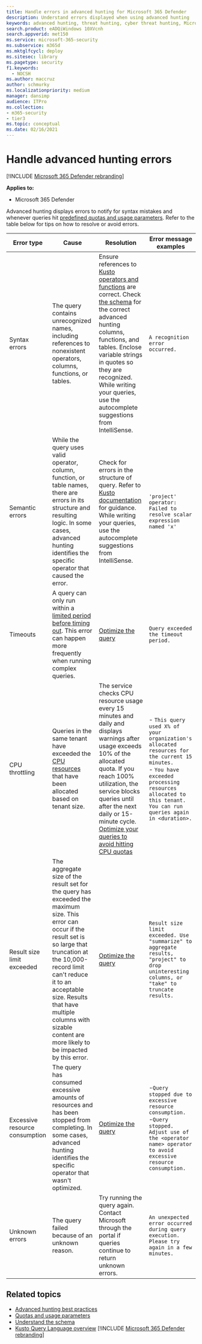 ```yaml
---
title: Handle errors in advanced hunting for Microsoft 365 Defender
description: Understand errors displayed when using advanced hunting
keywords: advanced hunting, threat hunting, cyber threat hunting, Microsoft 365 Defender, microsoft 365, m365, search, query, telemetry, schema, kusto, timeout, resources, errors, unknown error, limits, quota, parameter, allocation
search.product: eADQiWindows 10XVcnh
search.appverid: met150
ms.service: microsoft-365-security
ms.subservice: m365d
ms.mktglfcycl: deploy
ms.sitesec: library
ms.pagetype: security
f1.keywords: 
  - NOCSH
ms.author: maccruz
author: schmurky
ms.localizationpriority: medium
manager: dansimp
audience: ITPro
ms.collection: 
- m365-security
- tier3
ms.topic: conceptual
ms.date: 02/16/2021
---
```


# Handle advanced hunting errors

[!INCLUDE [Microsoft 365 Defender rebranding](../includes/microsoft-defender.md)]


**Applies to:**
- Microsoft 365 Defender


Advanced hunting displays errors to notify for syntax mistakes and whenever queries hit [predefined quotas and usage parameters](advanced-hunting-limits.md). Refer to the table below for tips on how to resolve or avoid errors.

| Error type | Cause | Resolution | Error message examples |
|--|--|--|--|
| Syntax errors | The query contains unrecognized names, including references to nonexistent operators, columns, functions, or tables. | Ensure references to [Kusto operators and functions](/azure/data-explorer/kusto/query/) are correct. Check [the schema](advanced-hunting-schema-tables.md) for the correct advanced hunting columns, functions, and tables. Enclose variable strings in quotes so they are recognized. While writing your queries, use the autocomplete suggestions from IntelliSense. | `A recognition error occurred.` |
| Semantic errors | While the query uses valid operator, column, function, or table names, there are errors in its structure and resulting logic. In some cases, advanced hunting identifies the specific operator that caused the error. | Check for errors in the structure of query. Refer to [Kusto documentation](/azure/data-explorer/kusto/query/) for guidance. While writing your queries, use the autocomplete suggestions from IntelliSense. |  `'project' operator: Failed to resolve scalar expression named 'x'`|
| Timeouts | A query can only run within a [limited period before timing out](advanced-hunting-limits.md). This error can happen more frequently when running complex queries. | [Optimize the query](advanced-hunting-best-practices.md) | `Query exceeded the timeout period.` |
| CPU throttling | Queries in the same tenant have exceeded the [CPU resources](advanced-hunting-limits.md) that have been allocated based on tenant size. | The service checks CPU resource usage every 15 minutes and daily and displays warnings after usage exceeds 10% of the allocated quota. If you reach 100% utilization, the service blocks queries until after the next daily or 15-minute cycle. [Optimize your queries to avoid hitting CPU quotas](advanced-hunting-best-practices.md) | - `This query used X% of your organization's allocated resources for the current 15 minutes.`<br>- `You have exceeded processing resources allocated to this tenant. You can run queries again in <duration>.` |
| Result size limit exceeded  | The aggregate size of the result set for the query has exceeded the maximum size. This error can occur if the result set is so large that truncation at the 10,000-record limit can't reduce it to an acceptable size. Results that have multiple columns with sizable content are more likely to be impacted by this error. | [Optimize the query](advanced-hunting-best-practices.md) | `Result size limit exceeded. Use "summarize" to aggregate results, "project" to drop uninteresting columns, or "take" to truncate results.` |
| Excessive resource consumption | The query has consumed excessive amounts of resources and has been stopped from completing. In some cases, advanced hunting identifies the specific operator that wasn't optimized. | [Optimize the query](advanced-hunting-best-practices.md) | -`Query stopped due to excessive resource consumption.`<br>-`Query stopped. Adjust use of the <operator name> operator to avoid excessive resource consumption.` |
| Unknown errors | The query failed because of an unknown reason. | Try running the query again. Contact Microsoft through the portal if queries continue to return unknown errors. | `An unexpected error occurred during query execution. Please try again in a few minutes.`



## Related topics
- [Advanced hunting best practices](advanced-hunting-best-practices.md)
- [Quotas and usage parameters](advanced-hunting-limits.md)
- [Understand the schema](advanced-hunting-schema-tables.md)
- [Kusto Query Language overview](/azure/data-explorer/kusto/query/)
[!INCLUDE [Microsoft 365 Defender rebranding](../../includes/defender-m3d-techcommunity.md)]
